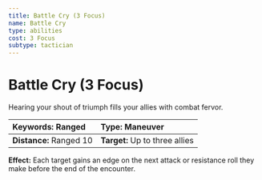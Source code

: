 ```yaml
---
title: Battle Cry (3 Focus)
name: Battle Cry
type: abilities
cost: 3 Focus
subtype: tactician
---
```


# Battle Cry (3 Focus)

Hearing your shout of triumph fills your allies with combat fervor.

| **Keywords:** Ranged    | **Type:** Maneuver             |
| :---------------------- | :----------------------------- |
| **Distance:** Ranged 10 | **Target:** Up to three allies |

**Effect:** Each target gains an edge on the next attack or resistance roll they make before the end of the encounter.
